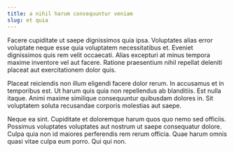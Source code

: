 ```yaml
---
title: a nihil harum consequuntur veniam
slug: et quia
---
```


Facere cupiditate ut saepe dignissimos quia ipsa. Voluptates alias error voluptate neque esse quia voluptatem necessitatibus et. Eveniet dignissimos quis rem velit occaecati. Alias excepturi at minus tempora maxime inventore vel aut facere. Ratione praesentium nihil repellat deleniti placeat aut exercitationem dolor quis.

Placeat reiciendis non illum eligendi facere dolor rerum. In accusamus et in temporibus est. Ut harum quis quia non repellendus ab blanditiis. Est nulla itaque. Animi maxime similique consequuntur quibusdam dolores in. Sit voluptatem soluta recusandae corporis molestias aut saepe.

Neque ea sint. Cupiditate et doloremque harum quos quo nemo sed officiis. Possimus voluptates voluptates aut nostrum ut saepe consequatur dolore. Culpa quia non id maiores perferendis rem rerum officia. Quae harum omnis quasi vitae culpa eum porro. Qui qui non.

